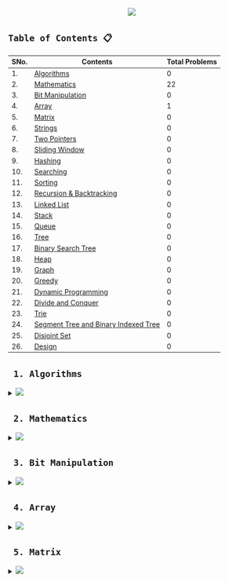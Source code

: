 <p align="center">
    <img src="https://readme-typing-svg.herokuapp.com?font=Tourney&center=true&color=2CFF00&size=40&width=320&height=80&lines=Complete+DSA"/>
</p>

## `Table of Contents 📋`
| **SNo.**  | **Contents**                              | **Total Problems** |
|-----------|-------------------------------------------|--------------------|
| 1.        | [Algorithms](#)                           | 0                  |
| 2.        | [Mathematics](#-2-mathematics)            | 22                 |
| 3.        | [Bit Manipulation](#)                     | 0                  |
| 4.        | [Array](#-4-array)                        | 1                  |
| 5.        | [Matrix](#)                               | 0                  |
| 6.        | [Strings](#)                              | 0                  |
| 7.        | [Two Pointers](#)                         | 0                  |
| 8.        | [Sliding Window](#)                       | 0                  |
| 9.        | [Hashing](#)                              | 0                  |
| 10.       | [Searching](#)                            | 0                  |
| 11.       | [Sorting](#)                              | 0                  |
| 12.       | [Recursion & Backtracking](#)             | 0                  |
| 13.       | [Linked List](#)                          | 0                  |
| 14.       | [Stack](#)                                | 0                  |
| 15.       | [Queue](#)                                | 0                  |
| 16.       | [Tree](#)                                 | 0                  |
| 17.       | [Binary Search Tree](#)                   | 0                  |
| 18.       | [Heap](#)                                 | 0                  |
| 19.       | [Graph](#)                                | 0                  |
| 20.       | [Greedy](#)                               | 0                  |
| 21.       | [Dynamic Programming](#)                  | 0                  |
| 22.       | [Divide and Conquer](#)                   | 0                  |
| 23.       | [Trie](#)                                 | 0                  |
| 24.       | [Segment Tree and Binary Indexed Tree](#) | 0                  |
| 25.       | [Disjoint Set](#)                         | 0                  |
| 26.       | [Design](#)                               | 0                  |


## ``` 1. Algorithms```

<details>
  <summary><img id="array" src="https://img.shields.io/badge/Algorithms-0-brightgreen?style=for-the-badge"></summary>
  
<img src="https://img.shields.io/badge/School-0-lightblue?style=plastic">
<img src="https://img.shields.io/badge/Basic-0-blue?style=plastic">
<img src="https://img.shields.io/badge/Easy-0-brightgreen?style=plastic">
<img src="https://img.shields.io/badge/Medium-0-yellow?style=plastic">
<img src="https://img.shields.io/badge/Hard-0-red?style=plastic">
<br>
<img src="https://img.shields.io/badge/-Google-lightblue?style=flat&amp;labelColor=f00&amp;logo=google&amp;logoColor=0f0">
<img src="https://img.shields.io/badge/-Microsoft-orange?style=flat&amp;labelColor=f00&amp;logo=microsoft&amp;logoColor=0f0">
<img src="https://img.shields.io/badge/-Amazon-black?style=flat&amp;labelColor=orange&amp;logo=amazon&amp;logoColor=000">
<img src="https://img.shields.io/badge/-Flipkart-blue?style=flat&amp;labelColor=ff0&amp;logo=flipkart&amp;logoColor=00f">

| S.No. | Level | Problem | Solution |
|-------|-------|---------|----------|
|1|<img src="https://img.shields.io/badge/Basic-blue">|||

<br/>
<div align="right">
    <b><a href="#table-of-contents-">⬆️ Back to Top</a></b>
</div>
<br/>
</details>

## ``` 2. Mathematics```

<details>
  <summary><img id="array" src="https://img.shields.io/badge/Math-22-brightgreen?style=for-the-badge"></summary>
  
<img src="https://img.shields.io/badge/School-1-lightblue?style=plastic">
<img src="https://img.shields.io/badge/Basic-5-blue?style=plastic">
<img src="https://img.shields.io/badge/Easy-11-brightgreen?style=plastic">
<img src="https://img.shields.io/badge/Medium-4-yellow?style=plastic">
<img src="https://img.shields.io/badge/Hard-1-red?style=plastic">
<br>
<img src="https://img.shields.io/badge/-Google_6-lightblue?style=flat&amp;labelColor=f00&amp;logo=google&amp;logoColor=0f0">
<img src="https://img.shields.io/badge/-Microsoft_5-orange?style=flat&amp;labelColor=f00&amp;logo=microsoft&amp;logoColor=0f0">
<img src="https://img.shields.io/badge/-Amazon-black?style=flat&amp;labelColor=orange&amp;logo=amazon&amp;logoColor=000">
<img src="https://img.shields.io/badge/-Flipkart-blue?style=flat&amp;labelColor=ff0&amp;logo=flipkart&amp;logoColor=00f">

| S.No. | Level | Problem | Solution |
|-------|-------|---------|----------|
|1|<img src="https://img.shields.io/badge/Basic-blue">|![Absolute Value](https://user-images.githubusercontent.com/60146338/203319632-a899e8c9-8f7e-4eb6-9b04-afa1376f9077.png) | ![Absolute Value Solution](https://user-images.githubusercontent.com/60146338/203320002-3e523b81-aff8-4937-bea0-23d2f9000d8d.png) |
|2|<img src="https://img.shields.io/badge/Basic-blue">|![image](https://user-images.githubusercontent.com/60146338/203320481-00a70a89-b79b-4fd7-ae63-55c05149ea99.png) | ![image](https://user-images.githubusercontent.com/60146338/203320580-6c5424df-f1d9-49db-abbc-164efdda5b6f.png) |
|3|<img src="https://img.shields.io/badge/Basic-blue">|![image](https://user-images.githubusercontent.com/60146338/203321263-948a81a6-b278-4cb7-bfe4-44d541575aa0.png) | ![image](https://user-images.githubusercontent.com/60146338/203321378-89f6adca-e237-4e19-8e20-519778ff8dc7.png) |
|4|<img src="https://img.shields.io/badge/Easy-brightgreen">|![image](https://user-images.githubusercontent.com/60146338/203323828-40c184d5-7ffd-4cc6-8dbf-9ae36fe4c153.png) | ![image](https://user-images.githubusercontent.com/60146338/203326199-51be26b1-8f3d-49d1-8297-b9110ffaf8e7.png) |
|5|<img src="https://img.shields.io/badge/Easy-brightgreen">|![image](https://user-images.githubusercontent.com/60146338/203326741-d007f2b6-928b-46ff-844a-5f23302855b2.png) | ![image](https://user-images.githubusercontent.com/60146338/203326982-2d9e179c-47b4-46fc-bd3a-b65e72fb8526.png) |
|6|<img src="https://img.shields.io/badge/Easy-brightgreen">|![image](https://user-images.githubusercontent.com/60146338/203333717-5e3d7be3-6fea-410c-a3e7-36334cbe0c2c.png)|![image](https://user-images.githubusercontent.com/60146338/203366255-b27097e5-092e-4acd-8ac2-e342b68542dd.png)|
|7|<img src="https://img.shields.io/badge/Easy-brightgreen">|![image](https://user-images.githubusercontent.com/60146338/203333430-98d3d2b8-c5af-449a-b97f-3017b834836a.png)|![image](https://user-images.githubusercontent.com/60146338/203333579-c016dbc8-acd1-4cc1-8c1d-1e977eb41c15.png)|
|8|<img src="https://img.shields.io/badge/Easy-brightgreen">|![image](https://user-images.githubusercontent.com/60146338/203340091-98390e56-692f-4331-ad38-c66c081e1016.png)|![image](https://user-images.githubusercontent.com/60146338/203369158-197e0399-ac3e-4fd8-a939-feda0666d750.png)|
|9|<img src="https://img.shields.io/badge/Basic-blue">|![image](https://user-images.githubusercontent.com/60146338/203356861-2409c913-656d-4e6e-84a6-0f7316ad5068.png)|![image](https://user-images.githubusercontent.com/60146338/203359800-b108e44f-cbd8-4efc-b19b-301beef1d763.png)|
|10|<img src="https://img.shields.io/badge/Basic-blue">|![image](https://user-images.githubusercontent.com/60146338/203357711-91210be2-60d7-4324-9e10-cf62c98f9a07.png)|![image](https://user-images.githubusercontent.com/60146338/203489734-becd7031-ae41-4076-b599-c7263b2eb290.png)|
|11|<img src="https://img.shields.io/badge/Easy-brightgreen">|![image](https://user-images.githubusercontent.com/60146338/203356284-e3aec3f2-fc34-48ad-85cb-a0bd85999b72.png)|![image](https://user-images.githubusercontent.com/60146338/203364068-fbe6cd6f-194a-4e68-9ee7-cbfaafbb3fa3.png)|
|12|<img src="https://img.shields.io/badge/Easy-brightgreen"> <a href="#" target="_blank"><img align="center" src="https://github.com/AkashSingh3031/AkashSingh3031/blob/main/images/Social%20Media/microsoft.png" width="25px" height="25px" /></a>|![image](https://user-images.githubusercontent.com/60146338/203372375-549a0de9-4093-43a2-a5be-8f1ddd25f324.png)|![image](https://user-images.githubusercontent.com/60146338/203373478-9b3b7797-61f5-42e6-baac-e30ca6eea235.png)|
|13|<img src="https://img.shields.io/badge/Easy-brightgreen"> <a href="#" target="_blank"><img align="center" src="https://github.com/AkashSingh3031/AkashSingh3031/blob/main/images/Social%20Media/microsoft.png" width="25px" height="25px" /></a>|![image](https://user-images.githubusercontent.com/60146338/203384923-8aebca4c-3147-485c-ba40-30ac024804f0.png)|![image](https://user-images.githubusercontent.com/60146338/203838104-3f5c100d-ee8d-4d9b-92a8-9e46f6d490d1.png)|
|14|<img src="https://img.shields.io/badge/Easy-brightgreen"> <a href="#" target="_blank"><img align="center" src="https://github.com/AkashSingh3031/AkashSingh3031/blob/main/images/Social%20Media/microsoft.png" width="25px" height="25px" /></a>|![image](https://user-images.githubusercontent.com/60146338/203385533-621f17dd-29be-4ad2-ae84-3b686a936be8.png)|![image](https://user-images.githubusercontent.com/60146338/203838324-72ac68e2-292c-42ca-9790-33e9fbce0044.png)|
|15|<img src="https://img.shields.io/badge/Easy-brightgreen"> <a href="#" target="_blank"><img align="center" src="https://github.com/AkashSingh3031/AkashSingh3031/blob/main/images/Social%20Media/microsoft.png" width="25px" height="25px" /></a>|![image](https://user-images.githubusercontent.com/60146338/203385637-9e98d6ad-4dcb-41bb-bf99-84b389e8d97a.png)|![image](https://user-images.githubusercontent.com/60146338/203838497-81559142-d7b0-4bfd-8696-6bf6bbad7e7d.png)|
|16|<img src="https://img.shields.io/badge/Easy-brightgreen"> <a href="#" target="_blank"><img align="center" src="https://github.com/AkashSingh3031/AkashSingh3031/blob/main/images/Social%20Media/microsoft.png" width="25px" height="25px" /></a>|![image](https://user-images.githubusercontent.com/60146338/203385784-d986c6bf-e4ab-4f43-87ce-39ecfe9019c0.png)|![image](https://user-images.githubusercontent.com/60146338/203839142-67bafc88-ce94-4cf1-97be-be0b101802f0.png)|
|17|<img src="https://img.shields.io/badge/School-lightblue"><a href="#" target="_blank"><img align="center" src="https://github.com/AkashSingh3031/AkashSingh3031/blob/main/images/Social%20Media/google.png" width="25px" height="25px" /></a>|![image](https://user-images.githubusercontent.com/60146338/203388311-f436afae-ef94-44c0-9760-0399601ffef8.png)|![image](https://user-images.githubusercontent.com/60146338/203388421-d03206ca-7d99-4a97-b145-267ece32542b.png)|
|18|<img src="https://img.shields.io/badge/Medium-yellow"><a href="#" target="_blank"><img align="center" src="https://github.com/AkashSingh3031/AkashSingh3031/blob/main/images/Social%20Media/google.png" width="25px" height="25px" /></a>|![image](https://user-images.githubusercontent.com/60146338/203388550-bec47da0-ac74-4126-aadb-6870c60b3828.png)|![image](https://user-images.githubusercontent.com/60146338/203388745-1d8f2a4c-cb74-4595-84ac-c7b146c9bf5b.png)|
|19|<img src="https://img.shields.io/badge/Medium-yellow"><a href="#" target="_blank"><img align="center" src="https://github.com/AkashSingh3031/AkashSingh3031/blob/main/images/Social%20Media/google.png" width="25px" height="25px" /></a>|![image](https://user-images.githubusercontent.com/60146338/203388935-5ab1b77e-22d8-4fd7-9400-ab5d1dc6f420.png)|![image](https://user-images.githubusercontent.com/60146338/203389032-e40b17cd-f0e8-4591-8b89-7034396dacda.png)|
|20|<img src="https://img.shields.io/badge/Medium-yellow"><a href="#" target="_blank"><img align="center" src="https://github.com/AkashSingh3031/AkashSingh3031/blob/main/images/Social%20Media/google.png" width="25px" height="25px" /></a>|![image](https://user-images.githubusercontent.com/60146338/203389390-792b2062-fde2-4d71-abaa-83ca89b418dd.png)![image](https://user-images.githubusercontent.com/60146338/203389633-eaed2963-25c8-40a7-b052-27fd967e54e5.png)|![image](https://user-images.githubusercontent.com/60146338/203389718-67927fc7-44f3-4c88-85b7-b214b046d93f.png)|
|21|<img src="https://img.shields.io/badge/Medium-yellow"><a href="#" target="_blank"><img align="center" src="https://github.com/AkashSingh3031/AkashSingh3031/blob/main/images/Social%20Media/google.png" width="25px" height="25px" /></a>|![image](https://user-images.githubusercontent.com/60146338/203389825-cf028154-3caf-4336-8a6a-79d2f0f763b7.png)|![image](https://user-images.githubusercontent.com/60146338/203389921-38d2a8b6-7302-42f6-80d8-7bf2792da01d.png)|
|22|<img src="https://img.shields.io/badge/Hard-red"><a href="#" target="_blank"><img align="center" src="https://github.com/AkashSingh3031/AkashSingh3031/blob/main/images/Social%20Media/google.png" width="25px" height="25px" /></a>|![image](https://user-images.githubusercontent.com/60146338/203390029-af18746a-e3e9-4ab8-a2d6-d5b4d9d27c8c.png)|![image](https://user-images.githubusercontent.com/60146338/203390088-4afbca78-5ec5-4a30-9cae-b9a01316d475.png)|


<br>
<div align="right">
    <b><a href="#table-of-contents-">⬆️ Back to Top</a></b>
</div>
<br>
</details>

## ``` 3. Bit Manipulation```

<details>
  <summary><img id="array" src="https://img.shields.io/badge/Bit_Manipulation-0-brightgreen?style=for-the-badge"></summary>
  
<img src="https://img.shields.io/badge/School-0-lightblue?style=plastic">
<img src="https://img.shields.io/badge/Basic-0-blue?style=plastic">
<img src="https://img.shields.io/badge/Easy-0-brightgreen?style=plastic">
<img src="https://img.shields.io/badge/Medium-0-yellow?style=plastic">
<img src="https://img.shields.io/badge/Hard-0-red?style=plastic">
<br>
<img src="https://img.shields.io/badge/-Google-lightblue?style=flat&amp;labelColor=f00&amp;logo=google&amp;logoColor=0f0">
<img src="https://img.shields.io/badge/-Microsoft-orange?style=flat&amp;labelColor=f00&amp;logo=microsoft&amp;logoColor=0f0">
<img src="https://img.shields.io/badge/-Amazon-black?style=flat&amp;labelColor=orange&amp;logo=amazon&amp;logoColor=000">
<img src="https://img.shields.io/badge/-Flipkart-blue?style=flat&amp;labelColor=ff0&amp;logo=flipkart&amp;logoColor=00f">

| S.No. | Level | Problem | Solution |
|-------|-------|---------|----------|
|1|<img src="https://img.shields.io/badge/Basic-blue">|||

<br/>
<div align="right">
    <b><a href="#table-of-contents-">⬆️ Back to Top</a></b>
</div>
<br/>
</details>

## ``` 4. Array```

<details>
  <summary><img id="array" src="https://img.shields.io/badge/Array-1-brightgreen?style=for-the-badge"></summary>
  
<img src="https://img.shields.io/badge/School-0-lightblue?style=plastic">
<img src="https://img.shields.io/badge/Basic-1-blue?style=plastic">
<img src="https://img.shields.io/badge/Easy-0-brightgreen?style=plastic">
<img src="https://img.shields.io/badge/Medium-0-yellow?style=plastic">
<img src="https://img.shields.io/badge/Hard-0-red?style=plastic">
<br>
<img src="https://img.shields.io/badge/-Google-lightblue?style=flat&amp;labelColor=f00&amp;logo=google&amp;logoColor=0f0">
<img src="https://img.shields.io/badge/-Microsoft-orange?style=flat&amp;labelColor=f00&amp;logo=microsoft&amp;logoColor=0f0">
<img src="https://img.shields.io/badge/-Amazon-black?style=flat&amp;labelColor=orange&amp;logo=amazon&amp;logoColor=000">

| S.No. | Level | Problem | Solution |
|-------|-------|---------|----------|
|1|<img src="https://img.shields.io/badge/Basic-blue">|![image](https://user-images.githubusercontent.com/60146338/203330239-c3b598ad-162d-4aaf-ba92-0446775e4b8c.png)|![image](https://user-images.githubusercontent.com/60146338/203330409-b8da98d9-1da9-48cb-b138-fc53766f8296.png)|

<br/>
<div align="right">
    <b><a href="#table-of-contents-">⬆️ Back to Top</a></b>
</div>
<br/>
</details>

## ``` 5. Matrix```

<details>
  <summary><img id="array" src="https://img.shields.io/badge/Matrix-0-brightgreen?style=for-the-badge"></summary>
  
<img src="https://img.shields.io/badge/School-0-lightblue?style=plastic">
<img src="https://img.shields.io/badge/Basic-0-blue?style=plastic">
<img src="https://img.shields.io/badge/Easy-0-brightgreen?style=plastic">
<img src="https://img.shields.io/badge/Medium-0-yellow?style=plastic">
<img src="https://img.shields.io/badge/Hard-0-red?style=plastic">
<br>
<img src="https://img.shields.io/badge/-Google-lightblue?style=flat&amp;labelColor=f00&amp;logo=google&amp;logoColor=0f0">
<img src="https://img.shields.io/badge/-Microsoft-orange?style=flat&amp;labelColor=f00&amp;logo=microsoft&amp;logoColor=0f0">
<img src="https://img.shields.io/badge/-Amazon-black?style=flat&amp;labelColor=orange&amp;logo=amazon&amp;logoColor=000">
<img src="https://img.shields.io/badge/-Flipkart-blue?style=flat&amp;labelColor=ff0&amp;logo=flipkart&amp;logoColor=00f">

| S.No. | Level | Problem | Solution |
|-------|-------|---------|----------|
|1|<img src="https://img.shields.io/badge/Basic-blue">|||

<br/>
<div align="right">
    <b><a href="#table-of-contents-">⬆️ Back to Top</a></b>
</div>
<br/>
</details>
